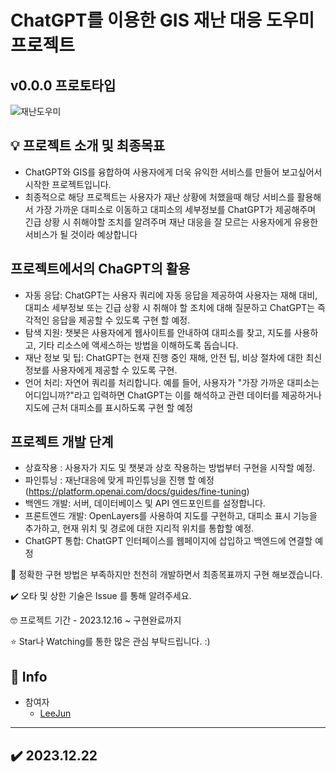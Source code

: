 # ChatGPT를 이용한 GIS 재난 대응 도우미 프로젝트
## v0.0.0 프로토타입
![재난도우미](https://github.com/this2jun/this2jun-GIS_ChatGPT/assets/139683399/33a49f83-6235-49e2-8fe6-a4b970cd6985)

## 💡 프로젝트 소개 및 최종목표
- ChatGPT와 GIS를 융합하여 사용자에게 더욱 유익한 서비스를 만들어 보고싶어서 시작한 프로젝트입니다.
- 최종적으로 해당 프로젝트는 사용자가 재난 상황에 처했을때 해당 서비스를 활용해서 가장 가까운 대피소로 이동하고 대피소의 세부정보를 ChatGPT가 제공해주며 긴급 상황 시 취해야할 조치를 알려주며 재난 대응을 잘 모르는 사용자에게 유용한 서비스가 될 것이라 예상합니다
  
## 프로젝트에서의 ChaGPT의 활용
- 자동 응답: ChatGPT는 사용자 쿼리에 자동 응답을 제공하여 사용자는 재해 대비, 대피소 세부정보 또는 긴급 상황 시 취해야 할 조치에 대해 질문하고 ChatGPT는 즉각적인 응답을 제공할 수 있도록 구현 할 예정.
- 탐색 지원: 챗봇은 사용자에게 웹사이트를 안내하여 대피소를 찾고, 지도를 사용하고, 기타 리소스에 액세스하는 방법을 이해하도록 돕습니다.
- 재난 정보 및 팁: ChatGPT는 현재 진행 중인 재해, 안전 팁, 비상 절차에 대한 최신 정보를 사용자에게 제공할 수 있도록 구현.
- 언어 처리: 자연어 쿼리를 처리합니다. 예를 들어, 사용자가 "가장 가까운 대피소는 어디입니까?"라고 입력하면 ChatGPT는 이를 해석하고 관련 데이터를 제공하거나 지도에 근처 대피소를 표시하도록 구현 할 예정
  
## 프로젝트 개발 단계
- 상효작용 : 사용자가 지도 및 챗봇과 상호 작용하는 방법부터 구현을 시작할 예정.
- 파인튜닝 : 재난대응에 맞게 파인튜닝을 진행 할 예정 (https://platform.openai.com/docs/guides/fine-tuning)
- 백엔드 개발: 서버, 데이터베이스 및 API 엔드포인트를 설정합니다.
- 프론트엔드 개발: OpenLayers를 사용하여 지도를 구현하고, 대피소 표시 기능을 추가하고, 현재 위치 및 경로에 대한 지리적 위치를 통합할 예정.
- ChatGPT 통합: ChatGPT 인터페이스를 웹페이지에 삽입하고 백엔드에 연결할 예정
  
📝 정확한 구현 방법은 부족하지만 천천히 개발하면서 최종목표까지 구현 해보겠습니다.

✔️ 오타 및 상한 기술은 Issue 를 통해 알려주세요.

🤓 프로젝트 기간 - 2023.12.16 ~ 구현완료까지

⭐ Star나 Watching를 통한 많은 관심 부탁드립니다. :)

## 📢 Info

- 참여자
  - [LeeJun](https://github.com/this2jun)

-------------

## ✔️ 2023.12.22
